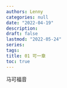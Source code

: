 ```yaml
---
authors: Lenny
categories: null
date: "2022-04-19"
description: 
draft: false
lastmod: "2022-05-24"
series: 
tags: 
title: 01 可一章
toc: true
---
```

马可福音
<!--more-->

